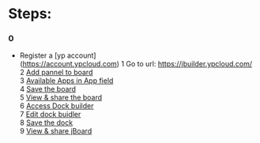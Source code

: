 # Steps:
### 0 
* Register a [yp account]<br>(https://account.ypcloud.com)
1 Go to url: https://jbuilder.ypcloud.com/ <br>
2 [Add pannel to board](https://github.com/motebus/ultrabook/blob/main/Ultranet%20Apps/jBuilder/How%20to/Add%20pannel%20to%20Board.md)<br>
3 [Available Apps in App field](https://github.com/motebus/ultrabook/blob/main/Ultranet%20Apps/jBuilder/Available%20Apps%20in%20App%20field.md)<br>
4 [Save the board](https://github.com/motebus/ultrabook/blob/main/Ultranet%20Apps/jBuilder/How%20to/Save%20a%20Board%20or%20a%20Dock.md)<br>
5 [View & share the board](https://github.com/motebus/ultrabook/blob/main/Ultranet%20Apps/jBuilder/How%20to/View%20or%20Share%20a%20board%20or%20jBoard.md)<br>
6 [Access Dock builder](https://github.com/motebus/ultrabook/tree/main/Ultranet%20Apps/jBuilder#How-to-access-Dock-Builder)<br>
7 [Edit dock buidler](https://github.com/motebus/ultrabook/blob/main/Ultranet%20Apps/jBuilder/How%20to/Add%20or%20Edit%20or%20Remove%20Dock%20pages.md)<br>
8 [Save the dock](https://github.com/motebus/ultrabook/blob/main/Ultranet%20Apps/jBuilder/How%20to/Save%20a%20Board%20or%20a%20Dock.md)<br>
9 [View & share jBoard](https://github.com/motebus/ultrabook/blob/main/Ultranet%20Apps/jBuilder/How%20to/View%20or%20Share%20a%20board%20or%20jBoard.md)<br>
